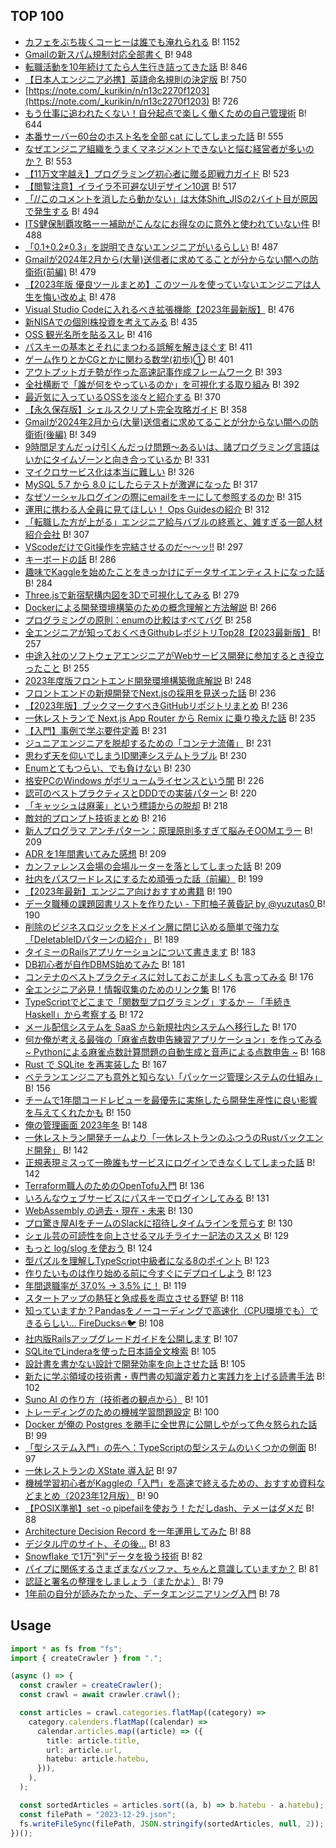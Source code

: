 ## TOP 100

- [カフェをぶち抜くコーヒーは誰でも淹れられる](https://note.com/sumiren_t/n/n27f6bd8e644b) B! 1152
- [Gmailの新スパム規制対応全部書く](https://zenn.dev/ken_yoshi/articles/gmail-new-requirements-2024) B! 948
- [転職活動を10年続けてたら人生行き詰ってきた話](https://qiita.com/saoyagi2/items/2c0bb9647ee9e16b7f4b) B! 846
- [【日本人エンジニア必携】英語命名規則の決定版](https://qiita.com/hironori_narita/items/4b06db0953053d41c4a0) B! 750
- [https://note.com/_kurikin/n/n13c2270f1203](https://note.com/_kurikin/n/n13c2270f1203) B! 726
- [もう仕事に追われたくない！自分起点で楽しく働くための自己管理術](https://qiita.com/technuma/items/df14245d75244b8f437d) B! 644
- [本番サーバー60台のホスト名を全部 cat にしてしまった話](https://qiita.com/yonex/items/204a5f41d1b40efe305e) B! 555
- [なぜエンジニア組織をうまくマネジメントできないと悩む経営者が多いのか？](https://qiita.com/kunihirotanaka/items/06b4789b60e2e1d5c661) B! 553
- [【11万文字越え】プログラミング初心者に贈る即戦力ガイド](https://qiita.com/nuco_bk/items/27f5ad03d0c4b41241fc) B! 523
- [【閲覧注意】イライラ不可避なUIデザイン10選](https://qiita.com/9re-pe/items/0296f8a8c11490efda21) B! 517
- [「//このコメントを消したら動かない」は大体Shift_JISの2バイト目が原因で発生する](https://qiita.com/shirokuma89dev/items/1e3a01aa8071507850cd) B! 494
- [ITS健保制覇攻略ーー補助がこんなにお得なのに意外と使われていない件](https://techblog.kayac.com/it-kenpo-guide-2023) B! 488
- [「0.1+0.2≠0.3」を説明できないエンジニアがいるらしい](https://qiita.com/higashi_nc/items/9a5ea00415a008f06843) B! 487
- [Gmailが2024年2月から(大量)送信者に求めてることが分からない闇への防衛術(前編)](https://qiita.com/nfujita55a/items/37b05801209f6058808e) B! 479
- [【2023年版 優良ツールまとめ】このツールを使っていないエンジニアは人生を悔い改めよ](https://qiita.com/kokiiii/items/7d634e3c3b6c096a492b) B! 478
- [Visual Studio Codeに入れるべき拡張機能【2023年最新版】](https://qiita.com/midiambear/items/f38686bd4d139e0cd46c) B! 476
- [新NISAでの個別株投資を考えてみる](https://note.com/uki_profit/n/nc22e324b26ad) B! 435
- [OSS 観光名所を貼るスレ](https://blog.pokutuna.com/entry/oss-sightseeing-spots) B! 416
- [パスキーの基本とそれにまつわる誤解を解きほぐす](https://blog.agektmr.com/2023/12/passkey-mythbusting) B! 411
- [ゲーム作りとかCGとかに関わる数学(初歩)①](https://qiita.com/tsuchinokoman/items/938f62f62ac0e9bcb3bc) B! 401
- [アウトプットガチ勢が作った高速記事作成フレームワーク](https://qiita.com/Sicut_study/items/9b20ac5ded003cb6d55a) B! 393
- [全社横断で「誰が何をやっているのか」を可視化する取り組み](https://blog.recruit.co.jp/rtc/2023/12/18/who-knows-what/) B! 392
- [最近気に入っているOSSを淡々と紹介する](https://zenn.dev/noplan_inc/articles/3a623b2eb6d42d) B! 370
- [【永久保存版】シェルスクリプト完全攻略ガイド](https://qiita.com/osw_nuco/items/a5d7173c1e443030875f) B! 358
- [Gmailが2024年2月から(大量)送信者に求めてることが分からない闇への防衛術(後編)](https://qiita.com/nfujita55a/items/51eefd1e9578927e118a) B! 349
- [9時間足すんだっけ引くんだっけ問題～あるいは、諸プログラミング言語はいかにタイムゾーンと向き合っているか](https://www.m3tech.blog/entry/time-types) B! 331
- [マイクロサービス化は本当に難しい](https://zenn.dev/aeonpeople/articles/93e7a6cc84854d) B! 326
- [MySQL 5.7 から 8.0 にしたらテストが激遅になった](https://qiita.com/kunit/items/7f5883121a621a775e53) B! 317
- [なぜソーシャルログインの際にemailをキーにして参照するのか](https://zenn.dev/ritou/articles/ca7be3f329e68f) B! 315
- [運用に携わる人全員に見てほしい！ Ops Guidesの紹介](https://qiita.com/jacopen/items/32f76d05138117e038eb) B! 312
- [「転職した方が上がる」エンジニア給与バブルの終焉と、雑すぎる一部人材紹介会社](https://note.com/makaibito/n/n06edb5379914?sub_rt=share_pb) B! 307
- [VScodeだけでGit操作を完結させるのだ～～ッ!!](https://zenn.dev/praha/articles/db1c4bcc4ef48c) B! 297
- [キーボードの話](https://publish.obsidian.md/naoya/articles/%E3%82%AD%E3%83%BC%E3%83%9C%E3%83%BC%E3%83%89%E3%81%AE%E8%A9%B1) B! 286
- [趣味でKaggleを始めたことをきっかけにデータサイエンティストになった話](https://qiita.com/Muji___rushi/items/7d107c9561a461118f61) B! 284
- [Three.jsで新宿駅構内図を3Dで可視化してみる](https://qiita.com/satoshi7190/items/23d192372877af75b283) B! 279
- [Dockerによる開発環境構築のための概念理解と方法解説](https://qiita.com/S4nTo/items/977d28b0eac316915702) B! 266
- [プログラミングの原則：enumの比較はすべてバグ](https://tech.uzabase.com/entry/2023/12/03/100712) B! 258
- [全エンジニアが知っておくべきGithubレポジトリTop28【2023最新版】](https://qiita.com/tadashiro_ninomiya/items/e8d56c3a642eac3e17f3) B! 257
- [中途入社のソフトウェアエンジニアがWebサービス開発に参加するとき役立ったこと](https://blog.kymmt.com/entry/onboarding-2023) B! 255
- [2023年度版フロントエンド開発環境構築徹底解説](https://qiita.com/kjm_nuco/items/1b97cb3d9f43c5828adf) B! 248
- [フロントエンドの新規開発でNext.jsの採用を見送った話](https://tech.buysell-technologies.com/entry/adventcalendar2023-12-10) B! 236
- [【2023年版】ブックマークすべきGitHubリポジトリまとめ](https://qiita.com/KNR109/items/b5dadd056da9b227041b) B! 236
- [一休レストランで Next.js App Router から Remix に乗り換えた話](https://user-first.ikyu.co.jp/entry/2023/12/15/093427) B! 235
- [【入門】事例で学ぶ要件定義](https://qiita.com/KNR109/items/8b37f7f8c051868d9a98) B! 231
- [ ジュニアエンジニアを脱却するための「コンテナ流儀」](https://tech.uzabase.com/entry/2023/12/23/110731) B! 231
- [思わず天を仰いでしまうID関連システムトラブル](https://kthrtty.hatenadiary.org/entry/2023/12/25/215508) B! 230
- [Enumとてもつらい、でも負けない](https://www.m3tech.blog/entry/enum-considered-painful) B! 230
- [格安PCのWindows がボリュームライセンスという闇](https://qiita.com/oishi-d/items/f8115f923376afed5a71) B! 226
- [認可のベストプラクティスとDDDでの実装パターン](https://zenn.dev/loglass/articles/76e559f1a13776) B! 220
- [「キャッシュは麻薬」という標語からの脱却](https://onk.hatenablog.jp/entry/2023/12/18/000000) B! 218
- [敵対的プロンプト技術まとめ](https://qiita.com/fuyu_quant/items/d9a44dfe3a7315f255ee) B! 216
- [新人プログラマ アンチパターン：原理原則多すぎて脳みそOOMエラー](https://qiita.com/_mi/items/d008267d2e181bc7ba25) B! 209
- [ADR を1年間書いてみた感想](https://user-first.ikyu.co.jp/entry/2023/12/13/115112) B! 209
- [カンファレンス会場の会場ルーターを落としてしまった話](https://notoken.hatenadiary.com/entry/2023/12/06/233552) B! 209
- [社内をパスワードレスにするため頑張った話（前編）](https://qiita.com/akihiro_suto/items/1536a623638d5aaa9456) B! 199
- [【2023年最新】エンジニア向けおすすめ書籍](https://qiita.com/KNR109/items/8d21acfac87146c1fc66) B! 190
- [データ職種の課題図書リストを作りたい - 下町柚子黄昏記 by @yuzutas0 ](https://yuzutas0.hatenablog.com/entry/2023/12/03/235900) B! 190
- [削除のビジネスロジックをドメイン層に閉じ込める簡単で強力な「DeletableIDパターンの紹介」](https://zenn.dev/loglass/articles/c5f57be65d4640) B! 189
- [タイミーのRailsアプリケーションについて書きます](https://tech.timee.co.jp/entry/2023/12/01/100000) B! 183
- [DB初心者が自作DBMS始めてみた](https://qiita.com/yamoyamoto/items/e86b5d081a42810ba920) B! 181
- [コンテナのベストプラクティスに対しておこがましくも言ってみる](https://qiita.com/umanetes/items/e0257dafb920726c4f94) B! 176
- [全エンジニア必見！情報収集のためのリンク集](https://qiita.com/kazuki_tachikawa/items/773b4a07ae3f73f22a48) B! 176
- [TypeScriptでどこまで「関数型プログラミング」するか ─ 「手続き Haskell」から考察する](https://user-first.ikyu.co.jp/entry/2023/12/10/134411) B! 172
- [メール配信システムを SaaS から新規社内システムへ移行した](https://www.m3tech.blog/entry/migrating-email-delivery-system-from-saas-to-in-house) B! 170
- [何か俺が考える最強の「麻雀点数申告練習アプリケーション」を作ってみる ~ Pythonによる麻雀点数計算問題の自動生成と音声による点数申告 ~](https://www.m3tech.blog/entry/majiang-question) B! 168
- [Rust で SQLite を再実装した](https://kawasin73.hatenablog.com/entry/2023/12/07/081734) B! 167
- [ベテランエンジニアも意外と知らない「パッケージ管理システムの仕組み」](https://qiita.com/s_taki/items/1d94e5e9544ebbf32778) B! 156
- [チームで1年間コードレビューを最優先に実施したら開発生産性に良い影響を与えてくれたかも](https://zenn.dev/team_soda/articles/4faec057f57e74) B! 150
- [俺の管理画面 2023年冬](https://techblog.kayac.com/admin-stack-2023winter) B! 148
- [一休レストラン開発チームより「一休レストランのふつうのRustバックエンド開発」](https://user-first.ikyu.co.jp/entry/2023/12/25/132215) B! 142
- [正規表現ミスって一晩誰もサービスにログインできなくしてしまった話](https://qiita.com/tinoji/items/0d29922e653a6c734e9f) B! 142
- [Terraform職人のためのOpenTofu入門](https://qiita.com/minamijoyo/items/16d1b5b15a60d17e350a) B! 136
- [いろんなウェブサービスにパスキーでログインしてみる](https://zenn.dev/kinmemodoki/articles/52c28acd4a62ba) B! 131
- [WebAssembly の過去・現在・未来](https://qiita.com/sachaos/items/e3a613b018febb898fde) B! 130
- [プロ驚き屋AIをチームのSlackに招待しタイムラインを荒らす](https://qiita.com/icoxfog417/items/4f596bde78380cd0950d) B! 130
- [シェル芸の可読性を向上させるマルチライナー記法のススメ](https://qiita.com/ko1nksm/items/868269973d0d197b5584) B! 129
- [もっと log/slog を使おう](https://zenn.dev/mattn/articles/87e74778098a26) B! 124
- [型パズルを理解しTypeScript中級者になる8のポイント](https://creators.bengo4.com/entry/2023/12/22/000000) B! 123
- [作りたいものは作り始める前に今すぐにデプロイしよう](https://qiita.com/squid-cat/items/e6bb159a3c2b30e3405f) B! 123
- [年間退職率が 37.0% → 3.5% に！](https://zenn.dev/magicmoment/articles/team-growth-202312) B! 119
- [スタートアップの熱狂と急成長を両立させる野望](https://dev.henry.jp/entry/ambition-to-combine-startup-enthusiasm-and-rapid-growth) B! 118
- [知っていますか？Pandasをノーコーディングで高速化（CPU環境でも）できるらしい… FireDucks🔥🐦](https://qiita.com/DeepTama/items/09b5f57654aa7a8af6a7) B! 108
- [社内版Railsアップグレードガイドを公開します](https://tech.timee.co.jp/entry/2023/12/25/000000) B! 107
- [SQLiteでLinderaを使った日本語全文検索](https://blog.chairoi.me/entry/sqlite-fts-lindera) B! 105
- [設計書を書かない設計で開発効率を向上させた話](https://tech-blog.tabelog.com/entry/advent-calendar-20231223) B! 105
- [新たに学ぶ領域の技術書・専門書の知識定着力と実践力を上げる読書手法](https://qiita.com/kamesennin/items/f0dff4531523037a3a37) B! 102
- [Suno AI の作り方（技術者の観点から）](https://yukara-ikemiya.github.io/arayuru-genjitu-blog/post/20231224/) B! 101
- [トレーディングのための機械学習問題設定](https://qiita.com/blog_UKI/items/46d45f7a4e34033b427c) B! 100
- [Docker が俺の Postgres を勝手に全世界に公開しやがって色々怒られた話](https://qiita.com/isso_719/items/c22e617986c821b2f624) B! 99
- [「型システム入門」の先へ：TypeScriptの型システムのいくつかの側面](https://blog.miz-ar.info/2023/12/beyond-tapl/) B! 97
- [一休レストランの XState 導入記](https://user-first.ikyu.co.jp/entry/2023/12/22/190342) B! 97
- [機械学習初心者がKaggleの「入門」を高速で終えるための、おすすめ資料などまとめ（2023年12月版）](https://note.com/currypurin/n/na821f2ee4948) B! 90
- [【POSIX準拠】set -o pipefailを使おう！ただしdash、テメーはダメだ](https://qiita.com/ko1nksm/items/44bef2b8487a07e7a870) B! 88
- [Architecture Decision Record を一年運用してみた](https://qiita.com/hanhan1978/items/067abd7b28b0807e8c87) B! 88
- [デジタル庁のサイト、その後…](https://qiita.com/mu_tomoya/items/14cd7c7ca4c6d1af96ca) B! 83
- [Snowflake で1万"列"データを扱う技術](https://qiita.com/hoto17296/items/6bd47424f0f40b1ef4f1) B! 82
- [パイプに関係するさまざまなバッファ、ちゃんと意識していますか？](https://qiita.com/ko1nksm/items/945a234cd3a88b26a687) B! 81
- [認証と署名の整理をしましょう（またかよ）](https://qiita.com/lemiyachi/items/e64de854e714843ea62e) B! 79
- [1年前の自分が読みたかった、データエンジニアリング入門](https://qiita.com/SoySoySoyB/items/44fda40de0276a83957a) B! 78


## Usage

```ts
import * as fs from "fs";
import { createCrawler } from ".";

(async () => {
  const crawler = createCrawler();
  const crawl = await crawler.crawl();

  const articles = crawl.categories.flatMap((category) =>
    category.calenders.flatMap((calendar) =>
      calendar.articles.map((article) => ({
        title: article.title,
        url: article.url,
        hatebu: article.hatebu,
      })),
    ),
  );

  const sortedArticles = articles.sort((a, b) => b.hatebu - a.hatebu);
  const filePath = "2023-12-29.json";
  fs.writeFileSync(filePath, JSON.stringify(sortedArticles, null, 2));
})();
```